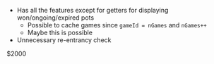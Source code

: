 - Has all the features except for getters for displaying won/ongoing/expired pots
	- Possible to cache games since `gameId = nGames` and `nGames++`
	- Maybe this is possible
- Unnecessary re-entrancy check

$2000